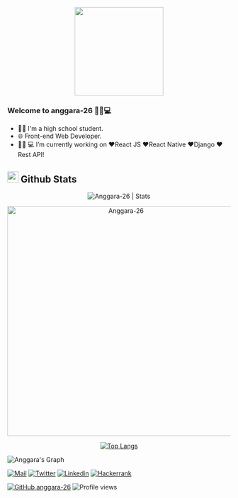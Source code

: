 <p align="center">

  <img src="https://c.tenor.com/yCFHzEvKa9MAAAAi/hello.gif" height="200" />
</p>

### Welcome to anggara-26 👩‍💻💻

- 👨‍🎓 I'm a high school student.
- 🌐 Front-end Web Developer.
- 👩🏻‍ 💻 I’m currently working on ❤️React JS ❤️React Native ❤️Django ❤️Rest API!

## <img src="https://th.bing.com/th/id/R.011db7f1e14cdcefd5ed8b056f70d038?rik=NHHx7PD%2bLTi5YA&riu=http%3a%2f%2fui.trinine.net%2fwp%2fwp-content%2fuploads%2f2016%2f06%2f20160602_GraphAnimeIcon.gif&ehk=TXXGvgTPI6i%2f5xQe%2fW3mnT36hQPfIBwZcQsaKAlJWhs%3d&risl=&pid=ImgRaw&r=0" width="25"> <b>Github Stats</b>

 <div align="center">
<img src="https://github-readme-stats.vercel.app/api?username=anggara-26&count_private=true&show_icons=true&theme=highcontrast&include_all_commits=true" alt="Anggara-26 | Stats" />
   
   <a href="https://github.com/anggara-26"><img src="https://github-profile-summary-cards.vercel.app/api/cards/profile-details?username=anggara-26&theme=dracula&hide_border=true"  width="520" alt="Anggara-26"/></a>

   [![Top Langs](https://github-readme-stats.vercel.app/api/top-langs/?username=anggara-26&theme=tokyonight)](https://github.com/anggara-26/github-readme-stats)
 
  </div>
  
![Anggara's Graph](https://activity-graph.herokuapp.com/graph?username=anggara-26&area=true&hide_border=true&theme=dracula)

  
[![Mail](https://img.shields.io/badge/-Say%20Hi!-black?style=for-the-badge&logo=gmail)](mailto:anggara.roshandi.putra5@gmail.com)
[![Twitter](https://img.shields.io/badge/-Twitter-black?style=for-the-badge&logo=twitter)](https://twitter.com/AnggaraRoshandi)
[![Linkedin](https://img.shields.io/badge/-LinkedIn-black?style=for-the-badge&logo=Linkedin)](https://www.linkedin.com/in/https://www.linkedin.com/in/anggara-roshandi-843193209/)
[![Hackerrank](https://img.shields.io/badge/-Hackerrank-black?style=for-the-badge&logo=Hackerrank)](https://www.hackerrank.com/anggara_roshand2?tab=topactivity)



[![GitHub anggara-26](https://img.shields.io/github/followers/anggara-26?label=follow&style=social&logoColor=black)](https://github.com/anggara-26)
![Profile views](https://gpvc.arturio.dev/anggara-26)
